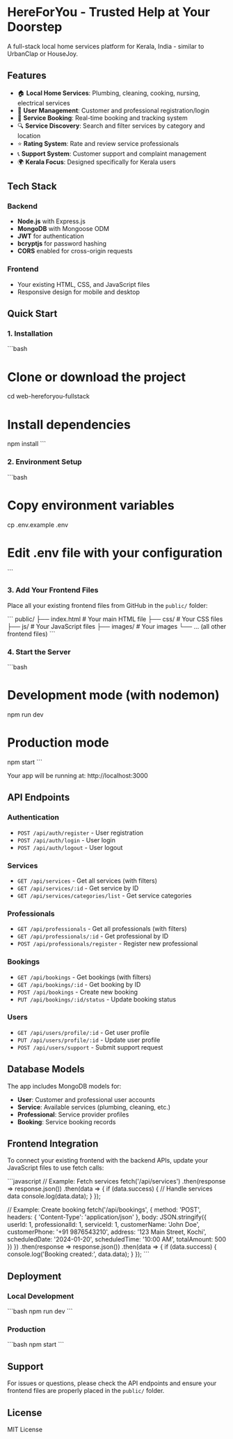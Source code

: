 # HereForYou - Trusted Help at Your Doorstep

A full-stack local home services platform for Kerala, India - similar to UrbanClap or HouseJoy.

## Features

- 🏠 **Local Home Services**: Plumbing, cleaning, cooking, nursing, electrical services
- 👥 **User Management**: Customer and professional registration/login
- 📱 **Service Booking**: Real-time booking and tracking system
- 🔍 **Service Discovery**: Search and filter services by category and location
- ⭐ **Rating System**: Rate and review service professionals
- 📞 **Support System**: Customer support and complaint management
- 🌍 **Kerala Focus**: Designed specifically for Kerala users

## Tech Stack

### Backend
- **Node.js** with Express.js
- **MongoDB** with Mongoose ODM
- **JWT** for authentication
- **bcryptjs** for password hashing
- **CORS** enabled for cross-origin requests

### Frontend
- Your existing HTML, CSS, and JavaScript files
- Responsive design for mobile and desktop

## Quick Start

### 1. Installation

\`\`\`bash
# Clone or download the project
cd web-hereforyou-fullstack

# Install dependencies
npm install
\`\`\`

### 2. Environment Setup

\`\`\`bash
# Copy environment variables
cp .env.example .env

# Edit .env file with your configuration
\`\`\`

### 3. Add Your Frontend Files

Place all your existing frontend files from GitHub in the `public/` folder:

\`\`\`
public/
├── index.html          # Your main HTML file
├── css/               # Your CSS files
├── js/                # Your JavaScript files
├── images/            # Your images
└── ... (all other frontend files)
\`\`\`

### 4. Start the Server

\`\`\`bash
# Development mode (with nodemon)
npm run dev

# Production mode
npm start
\`\`\`

Your app will be running at: http://localhost:3000

## API Endpoints

### Authentication
- `POST /api/auth/register` - User registration
- `POST /api/auth/login` - User login
- `POST /api/auth/logout` - User logout

### Services
- `GET /api/services` - Get all services (with filters)
- `GET /api/services/:id` - Get service by ID
- `GET /api/services/categories/list` - Get service categories

### Professionals
- `GET /api/professionals` - Get all professionals (with filters)
- `GET /api/professionals/:id` - Get professional by ID
- `POST /api/professionals/register` - Register new professional

### Bookings
- `GET /api/bookings` - Get bookings (with filters)
- `GET /api/bookings/:id` - Get booking by ID
- `POST /api/bookings` - Create new booking
- `PUT /api/bookings/:id/status` - Update booking status

### Users
- `GET /api/users/profile/:id` - Get user profile
- `PUT /api/users/profile/:id` - Update user profile
- `POST /api/users/support` - Submit support request

## Database Models

The app includes MongoDB models for:
- **User**: Customer and professional user accounts
- **Service**: Available services (plumbing, cleaning, etc.)
- **Professional**: Service provider profiles
- **Booking**: Service booking records

## Frontend Integration

To connect your existing frontend with the backend APIs, update your JavaScript files to use fetch calls:

\`\`\`javascript
// Example: Fetch services
fetch('/api/services')
  .then(response => response.json())
  .then(data => {
    if (data.success) {
      // Handle services data
      console.log(data.data);
    }
  });

// Example: Create booking
fetch('/api/bookings', {
  method: 'POST',
  headers: {
    'Content-Type': 'application/json'
  },
  body: JSON.stringify({
    userId: 1,
    professionalId: 1,
    serviceId: 1,
    customerName: 'John Doe',
    customerPhone: '+91 9876543210',
    address: '123 Main Street, Kochi',
    scheduledDate: '2024-01-20',
    scheduledTime: '10:00 AM',
    totalAmount: 500
  })
})
.then(response => response.json())
.then(data => {
  if (data.success) {
    console.log('Booking created:', data.data);
  }
});
\`\`\`

## Deployment

### Local Development
\`\`\`bash
npm run dev
\`\`\`

### Production
\`\`\`bash
npm start
\`\`\`

## Support

For issues or questions, please check the API endpoints and ensure your frontend files are properly placed in the `public/` folder.

## License

MIT License
